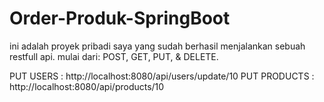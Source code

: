 # Order-Produk-SpringBoot

ini adalah proyek pribadi saya yang sudah berhasil menjalankan sebuah restfull api. 
mulai dari: POST, GET, PUT, & DELETE.





PUT USERS    : http://localhost:8080/api/users/update/10
PUT PRODUCTS : http://localhost:8080/api/products/10
